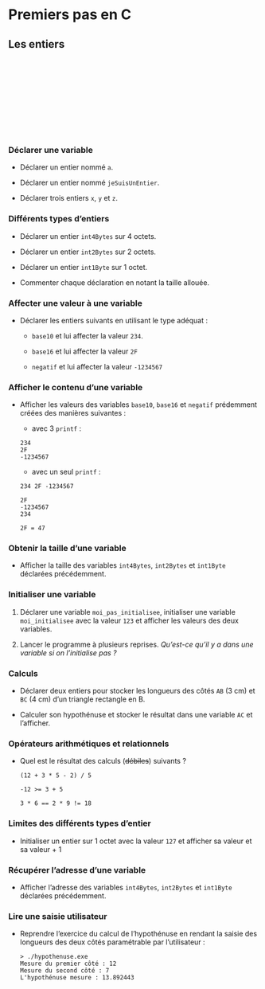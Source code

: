 # Premiers pas en C

## Les entiers

<object data="../../pdf/cours/bts1/bts1_03_premiers-pas-en-c.pdf" type="application/pdf">
    <embed src="../../pdf/cours/bts1/bts1_03_premiers-pas-en-c.pdf" type="application/pdf" />
</object>

### Déclarer une variable
    
+ Déclarer un entier nommé `a`.
    
+ Déclarer un entier nommé `jeSuisUnEntier`.
    
+ Déclarer trois entiers `x`, `y` et `z`.
    

### Différents types d’entiers
  
+ Déclarer un entier `int4Bytes` sur 4 octets.
    
+ Déclarer un entier `int2Bytes` sur 2 octets.

+ Déclarer un entier `int1Byte` sur 1 octet.
    
+ Commenter chaque déclaration en notant la taille allouée.
    

### Affecter une valeur à une variable
    
+ Déclarer les entiers suivants en utilisant le type adéquat :
    
    + `base10` et lui affecter la valeur `234`.

    + `base16` et lui affecter la valeur `2F`

    + `negatif` et lui affecter la valeur `-1234567`

### Afficher le contenu d’une variable
  
+ Afficher les valeurs des variables `base10`, `base16` et `negatif` prédemment créées des manières suivantes :
    
    + avec 3 `printf` :
    
    ```output
    234
    2F
    -1234567
    ```
    
    + avec un seul `printf` :
    
    ```output
    234 2F -1234567
    
    2F
    -1234567
    234
    
    2F = 47
    ```

### Obtenir la taille d’une variable

+ Afficher la taille des variables `int4Bytes`, `int2Bytes` et `int1Byte` déclarées précédemment.
    
### Initialiser une variable

1. Déclarer une variable `moi_pas_initialisee`, initialiser une variable `moi_initialisee` avec la valeur `123` et afficher les valeurs des deux variables.
    
2. Lancer le programme à plusieurs reprises. *Qu’est-ce qu’il y a dans une variable si on l’initialise pas ?*

### Calculs

+ Déclarer deux entiers pour stocker les longueurs des côtés `AB` (3 cm) et `BC` (4 cm) d’un triangle rectangle en B.

+ Calculer son hypothénuse et stocker le résultat dans une variable `AC` et l’afficher.

### Opérateurs arithmétiques et relationnels
    
+ Quel est le résultat des calculs (~~débiles~~) suivants ?

    ```
    (12 + 3 * 5 - 2) / 5

    -12 >= 3 + 5

    3 * 6 == 2 * 9 != 18
    ```

### Limites des différents types d’entier

+ Initialiser un entier sur 1 octet avec la valeur `127` et afficher sa valeur et sa valeur + 1 
    
### Récupérer l’adresse d’une variable

+ Afficher l’adresse des variables `int4Bytes`, `int2Bytes` et `int1Byte` déclarées précédemment.
    
### Lire une saisie utilisateur

+ Reprendre l’exercice du calcul de l’hypothénuse en rendant la saisie des longueurs des deux côtés paramétrable par l’utilisateur :
    
    ```output
    > ./hypothenuse.exe
    Mesure du premier côté : 12
    Mesure du second côté : 7
    L'hypothénuse mesure : 13.892443
    ```